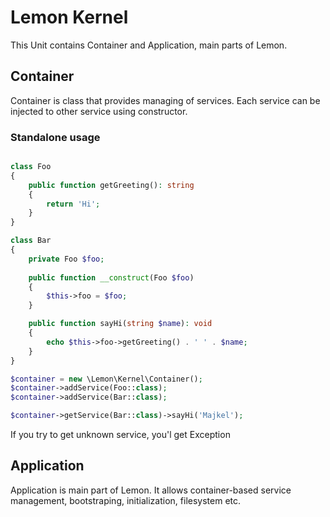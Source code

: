 # Lemon Kernel

This Unit contains Container and Application, main parts of Lemon.

## Container

Container is class that provides managing of services. Each service can be injected to other service using constructor.

### Standalone usage

```php

class Foo
{
    public function getGreeting(): string
    {
        return 'Hi';
    }
}

class Bar
{
    private Foo $foo;
    
    public function __construct(Foo $foo)
    {
        $this->foo = $foo;
    }

    public function sayHi(string $name): void
    {
        echo $this->foo->getGreeting() . ' ' . $name;
    }
}

$container = new \Lemon\Kernel\Container();
$container->addService(Foo::class);
$container->addService(Bar::class);

$container->getService(Bar::class)->sayHi('Majkel');
```

If you try to get unknown service, you'l get Exception

## Application

Application is main part of Lemon. It allows container-based service management, bootstraping, initialization, filesystem etc.
